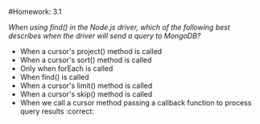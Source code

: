 #Homework: 3.1

_When using find() in the Node.js driver, which of the following best describes when the driver will send a query to MongoDB?_

* When a cursor's project() method is called
* When a cursor's sort() method is called
* Only when forEach is called
* When find() is called
* When a cursor's limit() method is called
* When a cursor's skip() method is called
* When we call a cursor method passing a callback function to process query results :correct: